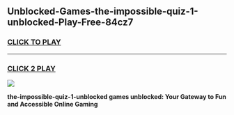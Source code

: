 
## Unblocked-Games-the-impossible-quiz-1-unblocked-Play-Free-84cz7
<h3>
<a href="https://premium76.site?title=the-impossible-quiz-1-unblocked&ref=21A">CLICK TO PLAY</a></h3>
<hr>

<h3>
<a href="https://premium76.site?title=the-impossible-quiz-1-unblocked&ref=21A">CLICK 2 PLAY</a>
  
</h3>

<a href="https://premium76.site?title=the-impossible-quiz-1-unblocked&ref=21A"><img src="https://clearcache.store/games.png"></a>


**the-impossible-quiz-1-unblocked games unblocked: Your Gateway to Fun and Accessible Online Gaming**
